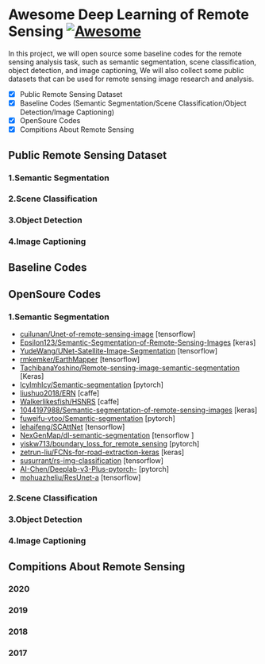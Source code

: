 # Awesome Deep Learning of Remote Sensing [![Awesome](https://cdn.rawgit.com/sindresorhus/awesome/d7305f38d29fed78fa85652e3a63e154dd8e8829/media/badge.svg)](https://github.com/sindresorhus/awesome)
In this project, we will open source some baseline codes for the remote sensing analysis task, such as semantic segmentation, scene classification, object detection, and image captioning, We will also collect some public datasets that can be used for remote sensing image research and analysis.
- [x] Public Remote Sensing Dataset
- [x] Baseline Codes (Semantic Segmentation/Scene Classification/Object Detection/Image Captioning)
- [x] OpenSoure Codes
- [x] Compitions About Remote Sensing

## Public Remote Sensing Dataset
### 1.Semantic Segmentation

### 2.Scene Classification
### 3.Object Detection
### 4.Image Captioning
## Baseline Codes
## OpenSoure Codes
### 1.Semantic Segmentation
- [cuilunan/Unet-of-remote-sensing-image](https://github.com/cuilunan/Unet-of-remote-sensing-image "cuilunan") [tensorflow]
- [Epsilon123/Semantic-Segmentation-of-Remote-Sensing-Images](https://github.com/Epsilon123/Semantic-Segmentation-of-Remote-Sensing-Images "Epsilon123") [keras]
- [YudeWang/UNet-Satellite-Image-Segmentation](https://github.com/YudeWang/UNet-Satellite-Image-Segmentation "YudeWang") [tensorflow]
- [rmkemker/EarthMapper](https://github.com/rmkemker/EarthMapper "rmkemker/EarthMapper") [tensorflow]
- [TachibanaYoshino/Remote-sensing-image-semantic-segmentation](https://github.com/TachibanaYoshino/Remote-sensing-image-semantic-segmentation "TachibanaYoshino/Remote-sensing-image-semantic-segmentation") [Keras]
- [lcylmhlcy/Semantic-segmentation](https://github.com/lcylmhlcy/Semantic-segmentation "lcylmhlcy/Semantic-segmentation") [pytorch]
- [liushuo2018/ERN](https://github.com/liushuo2018/ERN "liushuo2018/ERN") [caffe]
- [Walkerlikesfish/HSNRS](https://github.com/Walkerlikesfish/HSNRS "Walkerlikesfish/HSNRS") [caffe]
- [1044197988/Semantic-segmentation-of-remote-sensing-images](https://github.com/1044197988/Semantic-segmentation-of-remote-sensing-images "1044197988/Semantic-segmentation-of-remote-sensing-images") [keras]
- [fuweifu-vtoo/Semantic-segmentation](https://github.com/fuweifu-vtoo/Semantic-segmentation "fuweifu-vtoo/Semantic-segmentation") [pytorch]
- [lehaifeng/SCAttNet](https://github.com/lehaifeng/SCAttNet "lehaifeng/SCAttNet") [tensorflow]
- [NexGenMap/dl-semantic-segmentation](https://github.com/NexGenMap/dl-semantic-segmentation "NexGenMap/dl-semantic-segmentation") [tensorflow ]
- [yiskw713/boundary_loss_for_remote_sensing](https://github.com/yiskw713/boundary_loss_for_remote_sensing "yiskw713/boundary_loss_for_remote_sensing") [pytorch]
- [zetrun-liu/FCNs-for-road-extraction-keras](https://github.com/zetrun-liu/FCNs-for-road-extraction-keras "zetrun-liu/FCNs-for-road-extraction-keras") [keras]
- [susurrant/rs-img-classification](https://github.com/susurrant/rs-img-classification "susurrant/rs-img-classification") [tensorflow]
- [AI-Chen/Deeplab-v3-Plus-pytorch-](https://github.com/AI-Chen/Deeplab-v3-Plus-pytorch- "AI-Chen/Deeplab-v3-Plus-pytorch-") [pytorch]
- [mohuazheliu/ResUnet-a](https://github.com/mohuazheliu/ResUnet-a "mohuazheliu/ResUnet-a") [tensorflow]
### 2.Scene Classification
### 3.Object Detection
### 4.Image Captioning
## Compitions About Remote Sensing
### 2020
### 2019
### 2018
### 2017


